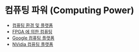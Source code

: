 # 컴퓨팅 파워 (Computing Power)



- [컴퓨팅 환경 및 플랫폼](computing_environment_and_platforms/index.md)
- [FPGA 에 의한 컴퓨팅](fpga/index.md)
- [Google 컴퓨팅 플랫폼](google_platforms/index.md)
- [NVidia 컴퓨팅 플랫폼](nvidia_platforms/index.md)
